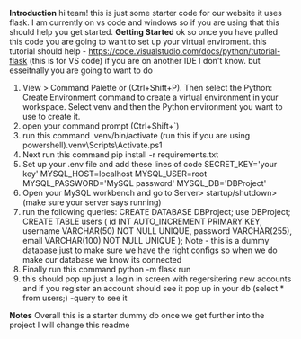 **Introduction**
hi team! this is just some starter code for our website it uses flask. I am currently on vs code and windows
so if you are using that this should help you get started. 
**Getting Started**
ok so once you have pulled this code you are going to want to set up your virtual enviroment.
this tutorial should help - https://code.visualstudio.com/docs/python/tutorial-flask (this is for VS code)
if you are on another IDE I don't know. but esseitnally you are going to want to do
1. View > Command Palette or (Ctrl+Shift+P). Then select the Python: Create Environment command to create a virtual environment in your workspace. Select venv and then the Python environment you want to use to create it.
2. open your command prompt (Ctrl+Shift+`)
3. run this command .venv/bin/activate (run this if you are using powershell).venv\Scripts\Activate.ps1
4. Next run this command pip install -r requirements.txt
5. Set up your .env file and add these lines of code
SECRET_KEY='your key'
MYSQL_HOST=localhost
MYSQL_USER=root
MYSQL_PASSWORD='MySQL password'
MYSQL_DB='DBProject'
6. Open your MySQL workbench and go to Server> startup/shutdown> (make sure your server says running)
7. run the following queries: 
CREATE DATABASE DBProject;
use DBProject;
CREATE TABLE users (
    id INT AUTO_INCREMENT PRIMARY KEY,
    username VARCHAR(50) NOT NULL UNIQUE,
    password VARCHAR(255),
    email VARCHAR(100) NOT NULL UNIQUE
);
Note - this is a dummy database just to make sure we have the right configs so when we do make our database we know its connected
8. Finally run this command python -m flask run
9. this should pop up just a login in screen with regersitering new accounts and if you register an account should see it pop up in your db (select * from users;) -query to see it

**Notes** 
Overall this is a starter dummy db once we get further into the project I will change this readme
